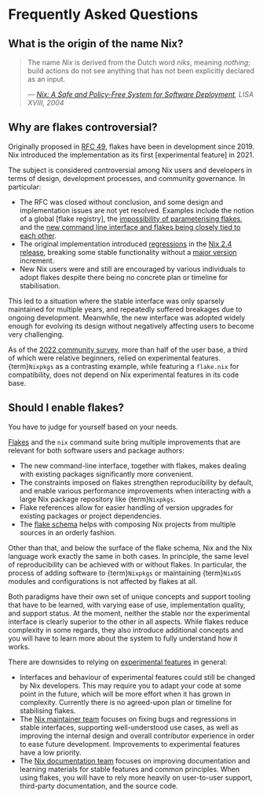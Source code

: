 # Frequently Asked Questions

## What is the origin of the name Nix?

> The name *Nix* is derived from the Dutch word *niks*, meaning *nothing*;
> build actions do not see anything that has not been explicitly declared as an input.
>
> &mdash; <cite>[Nix: A Safe and Policy-Free System for Software Deployment](https://edolstra.github.io/pubs/nspfssd-lisa2004-final.pdf), LISA XVIII, 2004</cite>

## Why are flakes controversial?

Originally proposed in [RFC 49](https://github.com/NixOS/rfcs/pull/49), flakes have been in development since 2019.
Nix introduced the implementation as its first [experimental feature] in 2021.

The subject is considered controversial among Nix users and developers in terms of design, development processes, and community governance.
In particular:
- The RFC was closed without conclusion, and some design and implementation issues are not yet resolved.
  Examples include the notion of a global [flake registry], the [impossibility of parameterising flakes](https://github.com/NixOS/nix/issues/2861), and the [new command line interface and flakes being closely tied to each other](https://discourse.nixos.org/t/2023-03-06-nix-team-meeting-minutes-38/26056#cli-stabilisation-announcement-draft-4).
- The original implementation introduced [regressions](https://discourse.nixos.org/t/nix-2-4-and-what-s-next/16257) in the [Nix 2.4 release](https://nixos.org/manual/nix/stable/release-notes/rl-2.4.html), breaking some stable functionality without a [major version](https://semver.org/) increment.
- New Nix users were and still are encouraged by various individuals to adopt flakes despite there being no concrete plan or timeline for stabilisation.

This led to a situation where the stable interface was only sparsely maintained for multiple years, and repeatedly suffered breakages due to ongoing development.
Meanwhile, the new interface was adopted widely enough for evolving its design without negatively affecting users to become very challenging.

As of the [2022 community survey](https://discourse.nixos.org/t/2022-nix-survey-results/18983), more than half of the user base, a third of which were relative beginners, relied on experimental features.
{term}`Nixpkgs` as a contrasting example, while featuring a `flake.nix` for compatibility, does not depend on Nix experimental features in its code base.

## Should I enable flakes?

You have to judge for yourself based on your needs.

[Flakes](https://nix.dev/concepts/flakes) and the `nix` command suite bring multiple improvements that are relevant for both software users and package authors:

- The new command-line interface, together with flakes, makes dealing with existing packages significantly more convenient.
- The constraints imposed on flakes strengthen reproducibility by default, and enable various performance improvements when interacting with a large Nix package repository like {term}`Nixpkgs`.
- Flake references allow for easier handling of version upgrades for existing packages or project dependencies.
- The [flake schema](https://nixos.wiki/wiki/Flakes#Flake_schema) helps with composing Nix projects from multiple sources in an orderly fashion.

Other than that, and below the surface of the flake schema, Nix and the Nix language work exactly the same in both cases.
In principle, the same level of reproducibility can be achieved with or without flakes.
In particular, the process of adding software to {term}`Nixpkgs` or maintaining {term}`NixOS` modules and configurations is not affected by flakes at all.

Both paradigms have their own set of unique concepts and support tooling that have to be learned, with varying ease of use, implementation quality, and support status.
At the moment, neither the stable nor the experimental interface is clearly superior to the other in all aspects.
While flakes reduce complexity in some regards, they also introduce additional concepts and you will have to learn more about the system to fully understand how it works.

There are downsides to relying on [experimental features](https://nixos.org/manual/nix/stable/command-ref/conf-file.html#conf-experimental-features) in general:

- Interfaces and behaviour of experimental features could still be changed by Nix developers.
  This may require you to adapt your code at some point in the future, which will be more effort when it has grown in complexity.
  Currently there is no agreed-upon plan or timeline for stabilising flakes.
- The [Nix maintainer team](https://nixos.org/community/teams/nix.html) focuses on fixing bugs and regressions in stable interfaces, supporting well-understood use cases, as well as improving the internal design and overall contributor experience in order to ease future development.
  Improvements to experimental features have a low priority.
- The [Nix documentation team](https://nixos.org/community/teams/documentation.html) focuses on improving documentation and learning materials for stable features and common principles.
  When using flakes, you will have to rely more heavily on user-to-user support, third-party documentation, and the source code.
